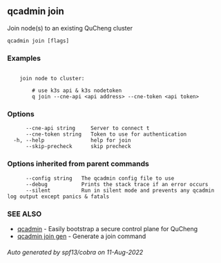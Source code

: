 ## qcadmin join

Join node(s) to an existing QuCheng cluster

```
qcadmin join [flags]
```

### Examples

```

	join node to cluster:

		# use k3s api & k3s nodetoken
		q join --cne-api <api address> --cne-token <api token>

```

### Options

```
      --cne-api string     Server to connect t
      --cne-token string   Token to use for authentication
  -h, --help               help for join
      --skip-precheck      skip precheck
```

### Options inherited from parent commands

```
      --config string   The qcadmin config file to use
      --debug           Prints the stack trace if an error occurs
      --silent          Run in silent mode and prevents any qcadmin log output except panics & fatals
```

### SEE ALSO

* [qcadmin](qcadmin.md)	 - Easily bootstrap a secure control plane for QuCheng
* [qcadmin join gen](qcadmin_join_gen.md)	 - Generate a join command

###### Auto generated by spf13/cobra on 11-Aug-2022
